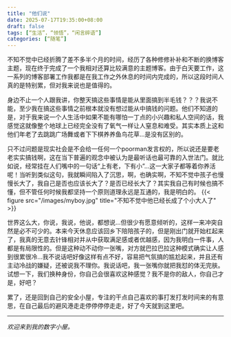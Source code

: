 ```yaml
---
title: "他们说"
date: 2025-07-17T19:35:00+08:00
draft: false
tags: [“生活”，“领悟”，“闲言碎语”]
categories: [“随笔”]
---
```


不知不觉中已经折腾了差不多半个月的时间，经历了各种修修补补和不断的换博客主题，现在终于完成了一个我相对还算比较满意的主题博客。由于白天要工作，这一系列的博客部署工作我都是在我工作之外休息的时间内完成的，所以这段时间人真的是特别累，但对我来说也是值得的。

身边不止一个人跟我讲，你整天搞这些事情是能从里面搞到半毛钱？？？我说不能，至少我在搞这些事情之前根本就没有想过能从中搞钱的问题。他们不知道的是，对于我来说一个人生活中如果不能有哪怕一丁点的小兴趣和私人空间的话，我感觉这就像整个地球上已经完全没有了氧气一样让人窒息和难受。其实本质上这和他们年老了去跳跳广场舞或者下下棋养养鱼鸟花草...是没有区别的。

只不过问题是现实社会是不会给一任何一个poorman发言权的，所以说还是要老老实实搞钱啊，这在当下普遍的观念中被认为是最听话也最可靠的入世法门。就比如说，经常挂在人们嘴中的一句话“上有老，下有小”...这一大家子都等着你养活呢！当听到类似这句，我就瞬间陷入了沉思，啊，也确实啊，不知不觉中孩子也慢慢长大了，我自己是否也应该长大了？是否已经长大了？其实我自己有时候也搞不懂，但不管任何时候我都坚持一个原则道理永远是互通的，我是明白的。
{{< figure src="/images/myboy.jpg" title="不知不觉中他已经长成了个小大人了" >}}

世界这么大，你说，我说，他说，都想说...但很少有愿意倾听的，这样一来冲突自然是必不可少的。本来今天休息应该回乡下陪陪孩子的，但是刚出门就开始杠起来了，我真的无意去针锋相对并从中获取满足感或者优越感，因为我明白一件事，人都是有局限性的。但是这种动不动你一张嘴，对方就巴拉巴拉这种模式确实让人感到很累很冷...我不说话吧好像这样有点不好，容易把气氛搞的尴尬起来，并且还有主动冷战的嫌疑，还被说我不理你。我说话吧，我一张嘴你就把我怼的体无完肤。试想一下，我们换种身份，你自己会很喜欢这种感觉？我不是你的敌人，你自己才是，好吧？

累了，还是回到自己的安全小屋，专注的干点自己喜欢的事打发打发时间来的有意思，在自己最后的避风港走走停停停停走走，好了今天就到这里吧。

---
_欢迎来到我的数字小屋。_